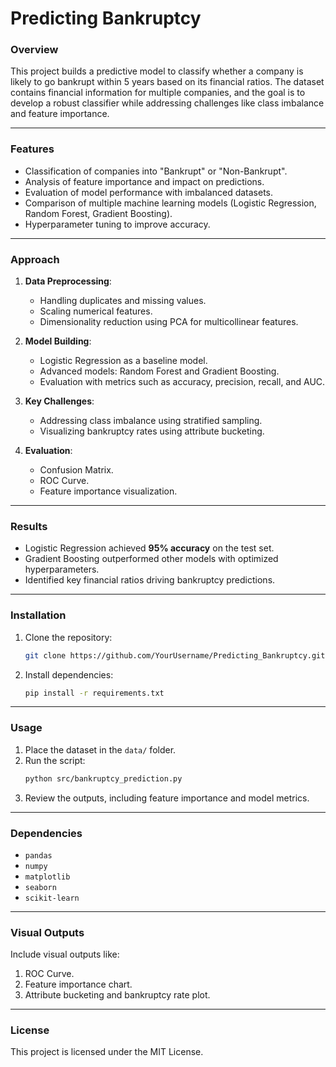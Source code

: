 # Predicting Bankruptcy

### Overview
This project builds a predictive model to classify whether a company is likely to go bankrupt within 5 years based on its financial ratios. The dataset contains financial information for multiple companies, and the goal is to develop a robust classifier while addressing challenges like class imbalance and feature importance.

---

### Features
- Classification of companies into "Bankrupt" or "Non-Bankrupt".
- Analysis of feature importance and impact on predictions.
- Evaluation of model performance with imbalanced datasets.
- Comparison of multiple machine learning models (Logistic Regression, Random Forest, Gradient Boosting).
- Hyperparameter tuning to improve accuracy.

---

### Approach
1. **Data Preprocessing**:
   - Handling duplicates and missing values.
   - Scaling numerical features.
   - Dimensionality reduction using PCA for multicollinear features.

2. **Model Building**:
   - Logistic Regression as a baseline model.
   - Advanced models: Random Forest and Gradient Boosting.
   - Evaluation with metrics such as accuracy, precision, recall, and AUC.

3. **Key Challenges**:
   - Addressing class imbalance using stratified sampling.
   - Visualizing bankruptcy rates using attribute bucketing.

4. **Evaluation**:
   - Confusion Matrix.
   - ROC Curve.
   - Feature importance visualization.

---

### Results
- Logistic Regression achieved **95% accuracy** on the test set.
- Gradient Boosting outperformed other models with optimized hyperparameters.
- Identified key financial ratios driving bankruptcy predictions.

---

### Installation
1. Clone the repository:
   ```bash
   git clone https://github.com/YourUsername/Predicting_Bankruptcy.git
   ```
2. Install dependencies:
   ```bash
   pip install -r requirements.txt
   ```

---

### Usage
1. Place the dataset in the `data/` folder.
2. Run the script:
   ```bash
   python src/bankruptcy_prediction.py
   ```
3. Review the outputs, including feature importance and model metrics.

---

### Dependencies
- `pandas`
- `numpy`
- `matplotlib`
- `seaborn`
- `scikit-learn`

---

### Visual Outputs
Include visual outputs like:
1. ROC Curve.
2. Feature importance chart.
3. Attribute bucketing and bankruptcy rate plot.

---

### License
This project is licensed under the MIT License.
